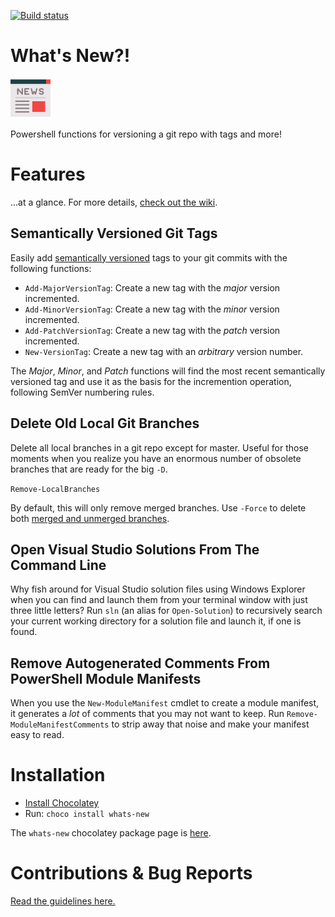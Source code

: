 [![Build status](https://ci.appveyor.com/api/projects/status/rsvlu24m8jdxdbql?svg=true)](https://ci.appveyor.com/project/refactorsaurusrex/whats-new)

# What's New?!

![whats-new](/whats-new.png) 

Powershell functions for versioning a git repo with tags and more!

# Features 
...at a glance. For more details, [check out the wiki](https://github.com/refactorsaurusrex/whats-new/wiki).

## Semantically Versioned Git Tags

Easily add [semantically versioned](https://semver.org/) tags to your git commits with the following functions:

- `Add-MajorVersionTag`: Create a new tag with the *major* version incremented.
- `Add-MinorVersionTag`: Create a new tag with the *minor* version incremented.
- `Add-PatchVersionTag`: Create a new tag with the *patch* version incremented.
- `New-VersionTag`: Create a new tag with an *arbitrary* version number.

The *Major*, *Minor*, and *Patch* functions will find the most recent semantically versioned tag and use it as the basis for the incremention operation, following SemVer numbering rules. 

## Delete Old Local Git Branches

Delete all local branches in a git repo except for master. Useful for those moments when you realize you have an enormous number of obsolete branches that are ready for the big `-D`.

`Remove-LocalBranches`

By default, this will only remove merged branches. Use `-Force` to delete both [merged and unmerged branches](https://git-scm.com/docs/git-branch#git-branch--d).

## Open Visual Studio Solutions From The Command Line

Why fish around for Visual Studio solution files using Windows Explorer when you can find and launch them from your terminal window with just three little letters? Run `sln` (an alias for `Open-Solution`) to recursively search your current working directory for a solution file and launch it, if one is found.

## Remove Autogenerated Comments From PowerShell Module Manifests

When you use the `New-ModuleManifest` cmdlet to create a module manifest, it generates a _lot_ of comments that you may not want to keep. Run `Remove-ModuleManifestComments` to strip away that noise and make your manifest easy to read.

# Installation

- [Install Chocolatey](https://chocolatey.org/install#installing-chocolatey)
- Run: `choco install whats-new`

The `whats-new` chocolatey package page is [here](https://chocolatey.org/packages/whats-new).

# Contributions & Bug Reports

[Read the guidelines here.](/CONTRIBUTING.MD) 
